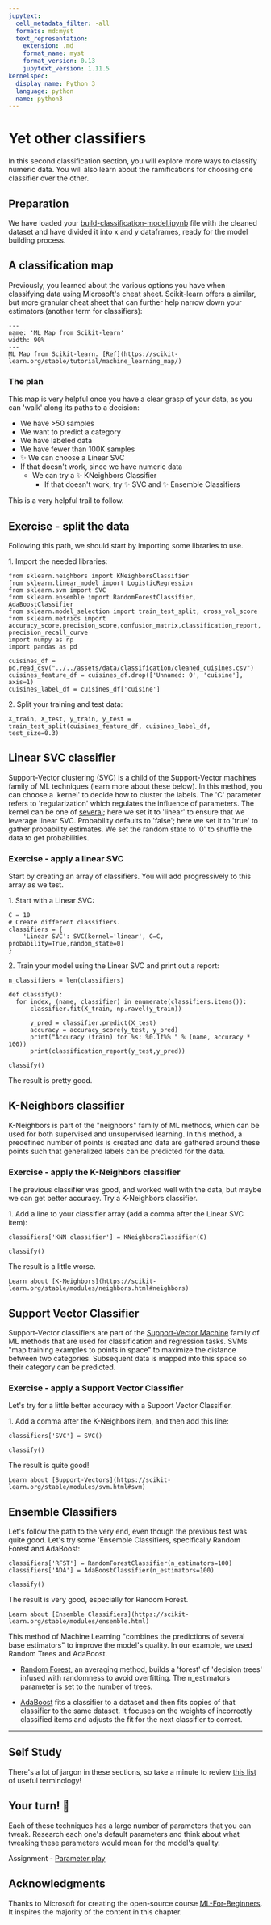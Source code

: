 ```yaml
---
jupytext:
  cell_metadata_filter: -all
  formats: md:myst
  text_representation:
    extension: .md
    format_name: myst
    format_version: 0.13
    jupytext_version: 1.11.5
kernelspec:
  display_name: Python 3
  language: python
  name: python3
---
```


# Yet other classifiers

In this second classification section, you will explore more ways to classify numeric data. You will also learn about the ramifications for choosing one classifier over the other.

## Preparation

We have loaded your [build-classification-model.ipynb](../../assignments/ml-fundamentals/build-classification-model.ipynb) file with the cleaned dataset and have divided it into x and y dataframes, ready for the model building process.

## A classification map

Previously, you learned about the various options you have when classifying data using Microsoft's cheat sheet. Scikit-learn offers a similar, but more granular cheat sheet that can further help narrow down your estimators (another term for classifiers):

```{figure} ../../../images/ml-fundamentals/ml-classification/map.png
---
name: 'ML Map from Scikit-learn'
width: 90%
---
ML Map from Scikit-learn. [Ref](https://scikit-learn.org/stable/tutorial/machine_learning_map/)
```

### The plan

This map is very helpful once you have a clear grasp of your data, as you can 'walk' along its paths to a decision:

- We have >50 samples
- We want to predict a category
- We have labeled data
- We have fewer than 100K samples
- ✨ We can choose a Linear SVC
- If that doesn't work, since we have numeric data
    - We can try a ✨ KNeighbors Classifier 
      - If that doesn't work, try ✨ SVC and ✨ Ensemble Classifiers

This is a very helpful trail to follow.

## Exercise - split the data

Following this path, we should start by importing some libraries to use.

1\. Import the needed libraries:

```{code-cell}
from sklearn.neighbors import KNeighborsClassifier
from sklearn.linear_model import LogisticRegression
from sklearn.svm import SVC
from sklearn.ensemble import RandomForestClassifier, AdaBoostClassifier
from sklearn.model_selection import train_test_split, cross_val_score
from sklearn.metrics import accuracy_score,precision_score,confusion_matrix,classification_report, precision_recall_curve
import numpy as np
import pandas as pd

cuisines_df = pd.read_csv("../../assets/data/classification/cleaned_cuisines.csv")
cuisines_feature_df = cuisines_df.drop(['Unnamed: 0', 'cuisine'], axis=1)
cuisines_label_df = cuisines_df['cuisine']
```

2\. Split your training and test data:

```{code-cell}
X_train, X_test, y_train, y_test = train_test_split(cuisines_feature_df, cuisines_label_df, test_size=0.3)
```

## Linear SVC classifier

Support-Vector clustering (SVC) is a child of the Support-Vector machines family of ML techniques (learn more about these below). In this method, you can choose a 'kernel' to decide how to cluster the labels. The 'C' parameter refers to 'regularization' which regulates the influence of parameters. The kernel can be one of [several](https://scikit-learn.org/stable/modules/generated/sklearn.svm.SVC.html#sklearn.svm.SVC); here we set it to 'linear' to ensure that we leverage linear SVC. Probability defaults to 'false'; here we set it to 'true' to gather probability estimates. We set the random state to '0' to shuffle the data to get probabilities.

### Exercise - apply a linear SVC

Start by creating an array of classifiers. You will add progressively to this array as we test. 

1\. Start with a Linear SVC:

```{code-cell}
C = 10
# Create different classifiers.
classifiers = {
    'Linear SVC': SVC(kernel='linear', C=C, probability=True,random_state=0)
}
```

2\. Train your model using the Linear SVC and print out a report:

```{code-cell}
n_classifiers = len(classifiers)

def classify():
  for index, (name, classifier) in enumerate(classifiers.items()):
      classifier.fit(X_train, np.ravel(y_train))

      y_pred = classifier.predict(X_test)
      accuracy = accuracy_score(y_test, y_pred)
      print("Accuracy (train) for %s: %0.1f%% " % (name, accuracy * 100))
      print(classification_report(y_test,y_pred))

classify()
```

The result is pretty good.

## K-Neighbors classifier

K-Neighbors is part of the "neighbors" family of ML methods, which can be used for both supervised and unsupervised learning. In this method, a predefined number of points is created and data are gathered around these points such that generalized labels can be predicted for the data.

### Exercise - apply the K-Neighbors classifier

The previous classifier was good, and worked well with the data, but maybe we can get better accuracy. Try a K-Neighbors classifier.

1\. Add a line to your classifier array (add a comma after the Linear SVC item):

```{code-cell}
classifiers['KNN classifier'] = KNeighborsClassifier(C)

classify()
```

The result is a little worse.

```{seealso}
Learn about [K-Neighbors](https://scikit-learn.org/stable/modules/neighbors.html#neighbors)
```

## Support Vector Classifier

Support-Vector classifiers are part of the [Support-Vector Machine](https://wikipedia.org/wiki/Support-vector_machine) family of ML methods that are used for classification and regression tasks. SVMs "map training examples to points in space" to maximize the distance between two categories. Subsequent data is mapped into this space so their category can be predicted.

### Exercise - apply a Support Vector Classifier

Let's try for a little better accuracy with a Support Vector Classifier.

1\. Add a comma after the K-Neighbors item, and then add this line:

```{code-cell}
classifiers['SVC'] = SVC()

classify()
```

The result is quite good!

```{seealso}
Learn about [Support-Vectors](https://scikit-learn.org/stable/modules/svm.html#svm)
```

## Ensemble Classifiers

Let's follow the path to the very end, even though the previous test was quite good. Let's try some 'Ensemble Classifiers, specifically Random Forest and AdaBoost:

```{code-cell}
classifiers['RFST'] = RandomForestClassifier(n_estimators=100)
classifiers['ADA'] = AdaBoostClassifier(n_estimators=100)

classify()
```

The result is very good, especially for Random Forest.

```{seealso}
Learn about [Ensemble Classifiers](https://scikit-learn.org/stable/modules/ensemble.html)
```

This method of Machine Learning "combines the predictions of several base estimators" to improve the model's quality. In our example, we used Random Trees and AdaBoost.

- [Random Forest](https://scikit-learn.org/stable/modules/ensemble.html#forest), an averaging method, builds a 'forest' of 'decision trees' infused with randomness to avoid overfitting. The n_estimators parameter is set to the number of trees.

- [AdaBoost](https://scikit-learn.org/stable/modules/generated/sklearn.ensemble.AdaBoostClassifier.html) fits a classifier to a dataset and then fits copies of that classifier to the same dataset. It focuses on the weights of incorrectly classified items and adjusts the fit for the next classifier to correct.

---

## Self Study

There's a lot of jargon in these sections, so take a minute to review [this list](https://docs.microsoft.com/dotnet/machine-learning/resources/glossary?WT.mc_id=academic-77952-leestott) of useful terminology!

## Your turn! 🚀

Each of these techniques has a large number of parameters that you can tweak. Research each one's default parameters and think about what tweaking these parameters would mean for the model's quality.

Assignment - [Parameter play](../../assignments/ml-fundamentals/parameter-play.md)

## Acknowledgments

Thanks to Microsoft for creating the open-source course [ML-For-Beginners](https://github.com/microsoft/ML-For-Beginners). It inspires the majority of the content in this chapter.

